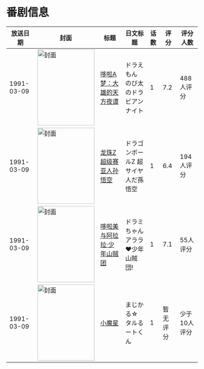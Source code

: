 # 番剧信息

|放送日期|封面|标题|日文标题|话数|评分|评分人数|
|---|---|---|---|---|---|---|
|1991-03-09|<img src="https://lain.bgm.tv/pic/cover/c/f5/f8/450_So6Zt.jpg" alt="封面" style="width:150px;height:200px;object-fit:cover;">|[哆啦A梦：大雄的天方夜谭](https://bangumi.tv/subject/450)|ドラえもん のび太のドラビアンナイト|1|7.2|488人评分|
|1991-03-09|<img src="https://lain.bgm.tv/pic/cover/c/c8/01/44942_66W58.jpg" alt="封面" style="width:150px;height:200px;object-fit:cover;">|[龙珠Z 超级赛亚人孙悟空](https://bangumi.tv/subject/44942)|ドラゴンボールZ 超サイヤ人だ孫悟空|1|6.4|194人评分|
|1991-03-09|<img src="https://lain.bgm.tv/pic/cover/c/c0/27/121742_9Dp6M.jpg" alt="封面" style="width:150px;height:200px;object-fit:cover;">|[哆啦美与阿拉拉·少年山贼团](https://bangumi.tv/subject/121742)|ドラミちゃん アララ♥少年山賊団!|1|7.1|55人评分|
|1991-03-09|<img src="https://lain.bgm.tv/pic/cover/c/7f/0d/416781_q7uL0.jpg" alt="封面" style="width:150px;height:200px;object-fit:cover;">|[小魔星](https://bangumi.tv/subject/416781)|まじかる☆タルるートくん|1|暂无评分|少于10人评分|

